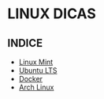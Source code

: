 # LINUX DICAS

## INDICE

- [Linux Mint](https://github.com/douglaspands/linux-tips/blob/master/linux-mint.md)
- [Ubuntu LTS](https://github.com/douglaspands/linux-tips/blob/master/ubuntu-lts.md)
- [Docker](https://github.com/douglaspands/linux-tips/blob/master/docker-k8s.md)
- [Arch Linux](https://github.com/douglaspands/linux-tips/blob/master/arch-linux.md)
